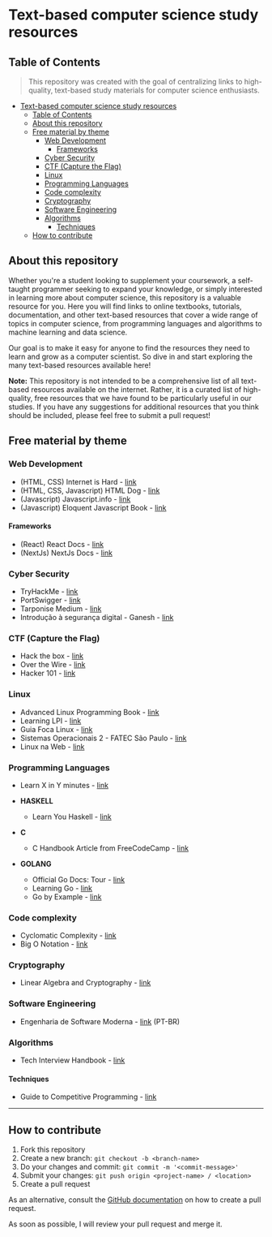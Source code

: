 # Text-based computer science study resources

## Table of Contents

> This repository was created with the goal of centralizing links to high-quality, text-based study materials for computer science enthusiasts.

- [Text-based computer science study resources](#text-based-computer-science-study-resources)
  - [Table of Contents](#table-of-contents)
  - [About this repository](#about-this-repository)
  - [Free material by theme](#free-material-by-theme)
    - [Web Development](#web-development)
      - [Frameworks](#frameworks)
    - [Cyber Security](#cyber-security)
    - [CTF (Capture the Flag)](#ctf-capture-the-flag)
    - [Linux](#linux)
    - [Programming Languages](#programming-languages)
    - [Code complexity](#code-complexity)
    - [Cryptography](#cryptography)
    - [Software Engineering](#software-engineering)
    - [Algorithms](#algorithms)
      - [Techniques](#techniques)
  - [How to contribute](#how-to-contribute)

## About this repository

Whether you're a student looking to supplement your coursework, a self-taught programmer seeking to expand your knowledge, or simply interested in learning more about computer science, this repository is a valuable resource for you. Here you will find links to online textbooks, tutorials, documentation, and other text-based resources that cover a wide range of topics in computer science, from programming languages and algorithms to machine learning and data science.

Our goal is to make it easy for anyone to find the resources they need to learn and grow as a computer scientist. So dive in and start exploring the many text-based resources available here!

**Note:** This repository is not intended to be a comprehensive list of all text-based resources available on the internet. Rather, it is a curated list of high-quality, free resources that we have found to be particularly useful in our studies. If you have any suggestions for additional resources that you think should be included, please feel free to submit a pull request!

## Free material by theme

### Web Development

- (HTML, CSS) Internet is Hard - [link](https://www.internetingishard.com/)
- (HTML, CSS, Javascript) HTML Dog - [link](https://www.htmldog.com/)
- (Javascript) Javascript.info - [link](https://javascript.info/)
- (Javascript) Eloquent Javascript Book - [link](https://eloquentjavascript.net/)

#### Frameworks

- (React) React Docs - [link](https://reactjs.org/docs/getting-started.html)
- (NextJs) NextJs Docs - [link](https://nextjs.org/docs/getting-started)

### Cyber Security

- TryHackMe - [link](https://tryhackme.com/paths)
- PortSwigger - [link](https://portswigger.net)
- Tarponise Medium - [link](https://medium.com/@tarponise)
- Introdução à segurança digital - Ganesh - [link](https://gitbook.ganeshicmc.com/redes/pentest/ssh)

### CTF (Capture the Flag)

- Hack the box - [link](https://www.hackthebox.com/)
- Over the Wire - [link](https://overthewire.org/wargames/)
- Hacker 101 - [link](https://www.hacker101.com/)

### Linux

- Advanced Linux Programming Book - [link](https://mentorembedded.github.io/advancedlinuxprogramming/alp-folder/)
- Learning LPI - [link](https://learning.lpi.org/pt/learning-materials/learning-materials/)
- Guia Foca Linux - [link](https://www.guiafoca.org/guiaonline/iniciante/index.html)
- Sistemas Operacionais 2 - FATEC São Paulo - [link](https://github.com/lettymoon/FATECSP-ISO200)
- Linux na Web - [link](https://www.linuxnaweb.com/)

### Programming Languages

- Learn X in Y minutes - [link](https://learnxinyminutes.com/)

- **HASKELL**
  - Learn You Haskell - [link](http://learnyouahaskell.com/chapters)

- **C**
  - C Handbook Article from FreeCodeCamp - [link](https://www.freecodecamp.org/news/the-c-beginners-handbook/#pointers)

- **GOLANG**
  - Official Go Docs: Tour - [link](https://go.dev/tour/list)
  - Learning Go - [link](https://www.miek.nl/go/)
  - Go by Example - [link](https://gobyexample.com/)

### Code complexity

- Cyclomatic Complexity - [link](https://en.wikipedia.org/wiki/Cyclomatic_complexity)
- Big O Notation - [link](https://vitorsalmeida.com/blog/ptBR/big-o-notation)

### Cryptography

- Linear Algebra and Cryptography - [link](http://i-rep.emu.edu.tr:8080/xmlui/bitstream/handle/11129/1420/ElfadelAjaeb.pdf?sequence=1#:~:text=Cryptography%20is%20one%20of%20the,and%20security%20of%20this%20information.)

### Software Engineering

- Engenharia de Software Moderna - [link](https://engsoftmoderna.info/) (PT-BR)

### Algorithms

- Tech Interview Handbook - [link](https://yangshun.github.io/tech-interview-handbook/)

#### Techniques

- Guide to Competitive Programming - [link](https://cses.fi/book/book.pdf)

---

## How to contribute

1. Fork this repository
2. Create a new branch: `git checkout -b <branch-name>`
3. Do your changes and commit: `git commit -m '<commit-message>'`
4. Submit your changes: `git push origin <project-name> / <location>`
5. Create a pull request

As an alternative, consult the [GitHub documentation](https://docs.github.com/en/github/collaborating-with-issues-and-pull-requests/creating-a-pull-request-from-a-fork) on how to create a pull request.

As soon as possible, I will review your pull request and merge it.
